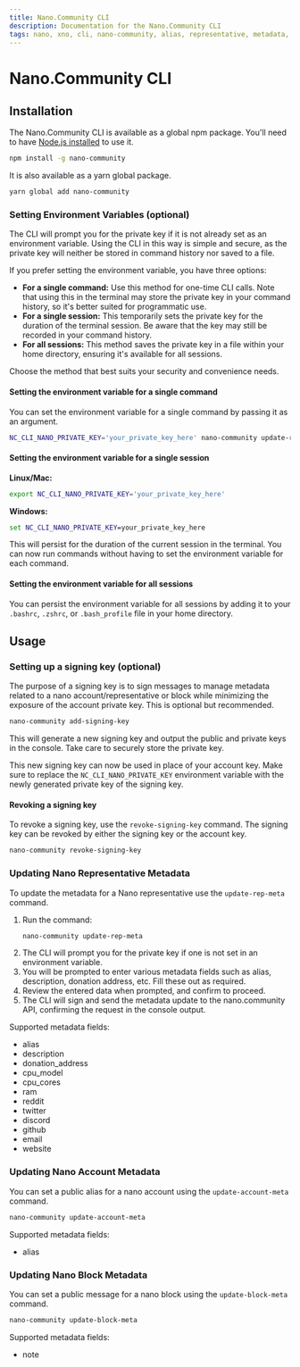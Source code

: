 ```yaml
---
title: Nano.Community CLI
description: Documentation for the Nano.Community CLI
tags: nano, xno, cli, nano-community, alias, representative, metadata, signing key
---
```


# Nano.Community CLI

## Installation

The Nano.Community CLI is available as a global npm package. You'll need to have [Node.js installed](https://docs.npmjs.com/downloading-and-installing-node-js-and-npm) to use it.

```bash
npm install -g nano-community
```

It is also available as a yarn global package.

```bash
yarn global add nano-community
```

### Setting Environment Variables (optional)

The CLI will prompt you for the private key if it is not already set as an environment variable. Using the CLI in this way is simple and secure, as the private key will neither be stored in command history nor saved to a file.

If you prefer setting the environment variable, you have three options:

- **For a single command:** Use this method for one-time CLI calls. Note that using this in the terminal may store the private key in your command history, so it's better suited for programmatic use.
- **For a single session:** This temporarily sets the private key for the duration of the terminal session. Be aware that the key may still be recorded in your command history.
- **For all sessions:** This method saves the private key in a file within your home directory, ensuring it's available for all sessions.

Choose the method that best suits your security and convenience needs.

#### Setting the environment variable for a single command

You can set the environment variable for a single command by passing it as an argument.

```bash
NC_CLI_NANO_PRIVATE_KEY='your_private_key_here' nano-community update-rep-meta
```

#### Setting the environment variable for a single session

**Linux/Mac:**

```bash
export NC_CLI_NANO_PRIVATE_KEY='your_private_key_here'
```

**Windows:**

```cmd
set NC_CLI_NANO_PRIVATE_KEY=your_private_key_here
```

This will persist for the duration of the current session in the terminal. You can now run commands without having to set the environment variable for each command.

#### Setting the environment variable for all sessions

You can persist the environment variable for all sessions by adding it to your `.bashrc`, `.zshrc`, or `.bash_profile` file in your home directory.

## Usage

### Setting up a signing key (optional)

The purpose of a signing key is to sign messages to manage metadata related to a nano account/representative or block while minimizing the exposure of the account private key. This is optional but recommended.

```bash
nano-community add-signing-key
```

This will generate a new signing key and output the public and private keys in the console. Take care to securely store the private key.

This new signing key can now be used in place of your account key. Make sure to replace the `NC_CLI_NANO_PRIVATE_KEY` environment variable with the newly generated private key of the signing key.

#### Revoking a signing key

To revoke a signing key, use the `revoke-signing-key` command. The signing key can be revoked by either the signing key or the account key.

```bash
nano-community revoke-signing-key
```

### Updating Nano Representative Metadata

To update the metadata for a Nano representative use the `update-rep-meta` command.

1. Run the command:
   ```bash
   nano-community update-rep-meta
   ```
2. The CLI will prompt you for the private key if one is not set in an environment variable.
3. You will be prompted to enter various metadata fields such as alias, description, donation address, etc. Fill these out as required.
4. Review the entered data when prompted, and confirm to proceed.
5. The CLI will sign and send the metadata update to the nano.community API, confirming the request in the console output.

Supported metadata fields:

- alias
- description
- donation_address
- cpu_model
- cpu_cores
- ram
- reddit
- twitter
- discord
- github
- email
- website

### Updating Nano Account Metadata

You can set a public alias for a nano account using the `update-account-meta` command.

```bash
nano-community update-account-meta
```

Supported metadata fields:

- alias

### Updating Nano Block Metadata

You can set a public message for a nano block using the `update-block-meta` command.

```bash
nano-community update-block-meta
```

Supported metadata fields:

- note

